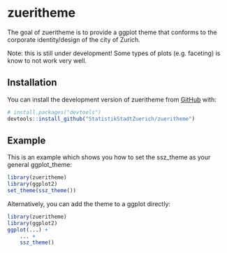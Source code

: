 
# zueritheme

<!-- badges: start -->
<!-- badges: end -->

The goal of zueritheme is to provide a ggplot theme that conforms to the corporate identity/design of the city of Zurich.

Note: this is still under development! Some types of plots (e.g. faceting) is know to not work very well.

## Installation

You can install the development version of zueritheme from [GitHub](https://github.com/) with:

``` r
# install.packages("devtools")
devtools::install_github("StatistikStadtZuerich/zueritheme")
```

## Example

This is an example which shows you how to set the ssz_theme as your general ggplot_theme:

``` r
library(zueritheme)
library(ggplot2)
set_theme(ssz_theme())
```

Alternatively, you can add the theme to a ggplot directly:
``` r
library(zueritheme)
library(ggplot2)
ggplot(...) +
	... +
	ssz_theme()
```

